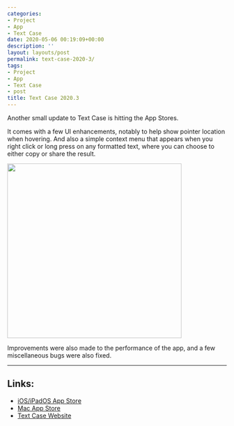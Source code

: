 ```yaml
---
categories:
- Project
- App
- Text Case
date: 2020-05-06 00:19:09+00:00
description: ''
layout: layouts/post
permalink: text-case-2020-3/
tags:
- Project
- App
- Text Case
- post
title: Text Case 2020.3
---
```


<p>Another small update to Text Case is hitting the App Stores.</p>
<p>It comes with a few UI enhancements, notably to help show pointer location when hovering. And also a simple context menu that appears when you right click or long press on any formatted text, where you can choose to either copy or share the result.</p>
<p><img src="https://cdn.chrishannah.me/images/2020/05/Simulator-Screen-Shot-iPhone-11-Pro-Max-2020-05-05-at-23.14.04.png" width="400px"></p>
<p>Improvements were also made to the performance of the app, and a few miscellaneous bugs were also fixed.</p>
<hr>
<h2>Links:</h2>
<ul>
<li><a href="https://apps.apple.com/us/app/text-case/id1407730596?uo=4">iOS/iPadOS App Store</a></li>
<li><a href="https://apps.apple.com/us/app/text-case/id1492174677?ls=1&amp;mt=12">Mac App Store</a></li>
<li><a href="https://textcase.app">Text Case Website</a></li>
</ul>